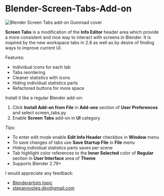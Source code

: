 # Blender-Screen-Tabs-Add-on

![Blender Screen Tabs add-on Gumroad cover](https://i.imgur.com/ND3tYkg.png)

**Screen Tabs** is a modification of the **Info Editor** header area which provide a more consistent and nice way to interact with screens in Blender.
It is inspired by the new workspace tabs in 2.8 as well as by desire of finding ways to improve current UI.

Features:
 - Individual icons for each tab
 - Tabs reordering
 - Cleaner statistics with icons
 - Hiding individual statistics parts
 - Refactored buttons for more space

Install it like a regular Blender add-on:
 1. Click **Install Add-on from File** in **Add-ons** section of **User Preferences** and select screen_tabs.py
 2. Enable **Screen Tabs** add-on in **UI** category

Tips:
 - To enter edit mode enable **Edit Info Header** checkbox in **Window** menu
 - To save changes of tabs use **Save Startup File** in **File** menu
 - Hiding individual statistics parts saves per scene
 - Tab highlight color references to the **Inner Selected** color of **Regular** section in **User Interface** area of **Theme**
 - Supports Blender 2.79+

I would appreciate any feedback:
 - [Blenderartists topic](http://bit.ly/Blenderartists-Screen-Tabs-Add-on)
 - stepanovoleg.dev@gmail.com

